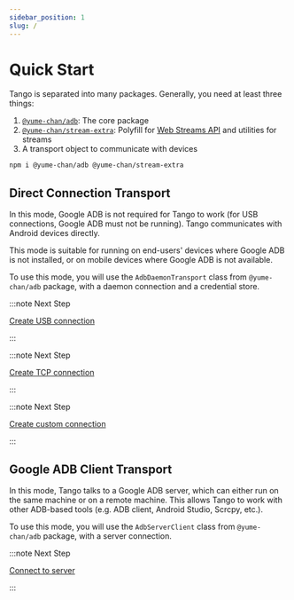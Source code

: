 ```yaml
---
sidebar_position: 1
slug: /
---
```


# Quick Start

<!--
cspell: ignore struct
cspell: ignore webusb
-->

Tango is separated into many packages. Generally, you need at least three things:

1. [`@yume-chan/adb`](https://www.npmjs.com/package/@yume-chan/adb): The core package
2. [`@yume-chan/stream-extra`](https://www.npmjs.com/package/@yume-chan/stream-extra): Polyfill for [Web Streams API](https://developer.mozilla.org/en-US/docs/Web/API/Streams_API) and utilities for streams
3. A transport object to communicate with devices

```sh npm2yarn
npm i @yume-chan/adb @yume-chan/stream-extra
```

## Direct Connection Transport

In this mode, Google ADB is not required for Tango to work (for USB connections, Google ADB must not be running). Tango communicates with Android devices directly.

This mode is suitable for running on end-users' devices where Google ADB is not installed, or on mobile devices where Google ADB is not available.

To use this mode, you will use the `AdbDaemonTransport` class from `@yume-chan/adb` package, with a daemon connection and a credential store.

<Tabs className="runtime-tabs" groupId="direct-connection">
<TabItem value="usb" label="USB">

:::note Next Step

[Create USB connection](./daemon/usb/device-manager.md)

:::

</TabItem>
<TabItem value="tcp" label="TCP">

:::note Next Step

[Create TCP connection](./daemon/tcp/enable.md)

:::

</TabItem>
<TabItem value="custom" label="Custom">

:::note Next Step

[Create custom connection](./daemon/custom-connection.md)

:::

</TabItem>
</Tabs>

## Google ADB Client Transport

In this mode, Tango talks to a Google ADB server, which can either run on the same machine or on a remote machine. This allows Tango to work with other ADB-based tools (e.g. ADB client, Android Studio, Scrcpy, etc.).

To use this mode, you will use the `AdbServerClient` class from `@yume-chan/adb` package, with a server connection.

:::note Next Step

[Connect to server](./server/connection.md)

:::
